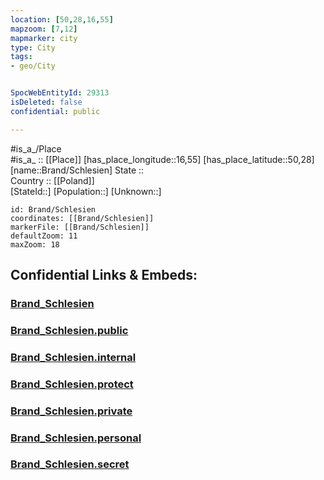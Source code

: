 ```yaml
---
location: [50,28,16,55] 
mapzoom: [7,12] 
mapmarker: city 
type: City
tags:
- geo/City


SpocWebEntityId: 29313
isDeleted: false
confidential: public

---
```

#is_a_/Place  
#is_a_ :: [[Place]] 
[has_place_longitude::16,55] 
[has_place_latitude::50,28] 
[name::Brand/Schlesien] 
State ::  
Country :: [[Poland]]  
[StateId::] 
[Population::] 
[Unknown::] 


```leaflet
id: Brand/Schlesien
coordinates: [[Brand/Schlesien]] 
markerFile: [[Brand/Schlesien]] 
defaultZoom: 11 
maxZoom: 18
```


## Confidential Links & Embeds: 

### [Brand_Schlesien](/_Standards/Earth/Continent/Europe/Europe~East/Poland/City/Brand_Schlesien.md) 

### [Brand_Schlesien.public](/_public/Earth/Continent/Europe/Europe~East/Poland/City/Brand_Schlesien.public.md) 

### [Brand_Schlesien.internal](/_internal/Earth/Continent/Europe/Europe~East/Poland/City/Brand_Schlesien.internal.md) 

### [Brand_Schlesien.protect](/_protect/Earth/Continent/Europe/Europe~East/Poland/City/Brand_Schlesien.protect.md) 

### [Brand_Schlesien.private](/_private/Earth/Continent/Europe/Europe~East/Poland/City/Brand_Schlesien.private.md) 

### [Brand_Schlesien.personal](/_personal/Earth/Continent/Europe/Europe~East/Poland/City/Brand_Schlesien.personal.md) 

### [Brand_Schlesien.secret](/_secret/Earth/Continent/Europe/Europe~East/Poland/City/Brand_Schlesien.secret.md)

